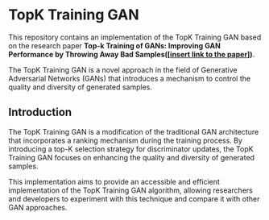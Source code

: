 # TopK Training GAN

This repository contains an implementation of the TopK Training GAN based on the research paper **Top-k Training of GANs: Improving GAN Performance by Throwing Away Bad Samples([[insert link to the paper](https://arxiv.org/abs/2002.06224)])**. 

The TopK Training GAN is a novel approach in the field of Generative Adversarial Networks (GANs) that introduces a mechanism to control the quality and diversity of generated samples.

## Introduction

The TopK Training GAN is a modification of the traditional GAN architecture that incorporates a ranking mechanism during the training process. By introducing a top-K selection strategy for discriminator updates, the TopK Training GAN focuses on enhancing the quality and diversity of generated samples.

This implementation aims to provide an accessible and efficient implementation of the TopK Training GAN algorithm, allowing researchers and developers to experiment with this technique and compare it with other GAN approaches.

